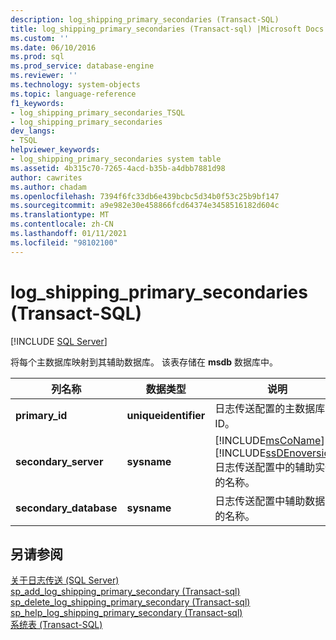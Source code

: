 ```yaml
---
description: log_shipping_primary_secondaries (Transact-SQL)
title: log_shipping_primary_secondaries (Transact-sql) |Microsoft Docs
ms.custom: ''
ms.date: 06/10/2016
ms.prod: sql
ms.prod_service: database-engine
ms.reviewer: ''
ms.technology: system-objects
ms.topic: language-reference
f1_keywords:
- log_shipping_primary_secondaries_TSQL
- log_shipping_primary_secondaries
dev_langs:
- TSQL
helpviewer_keywords:
- log_shipping_primary_secondaries system table
ms.assetid: 4b315c70-7265-4acd-b35b-a4dbb7881d98
author: cawrites
ms.author: chadam
ms.openlocfilehash: 7394f6fc33db6e439bcbc5d34b0f53c25b9bf147
ms.sourcegitcommit: a9e982e30e458866fcd64374e3458516182d604c
ms.translationtype: MT
ms.contentlocale: zh-CN
ms.lasthandoff: 01/11/2021
ms.locfileid: "98102100"
---
```

# <a name="log_shipping_primary_secondaries-transact-sql"></a>log_shipping_primary_secondaries (Transact-SQL)
[!INCLUDE [SQL Server](../../includes/applies-to-version/sqlserver.md)]

  将每个主数据库映射到其辅助数据库。 该表存储在 **msdb** 数据库中。  

  
|列名称|数据类型|说明|  
|-----------------|---------------|-----------------|  
|**primary_id**|**uniqueidentifier**|日志传送配置的主数据库 ID。|  
|**secondary_server**|**sysname**|[!INCLUDE[msCoName](../../includes/msconame-md.md)] [!INCLUDE[ssDEnoversion](../../includes/ssdenoversion-md.md)] 日志传送配置中的辅助实例的名称。|  
|**secondary_database**|**sysname**|日志传送配置中辅助数据库的名称。|  
  
## <a name="see-also"></a>另请参阅  
 [关于日志传送 (SQL Server)](../../database-engine/log-shipping/about-log-shipping-sql-server.md)   
 [sp_add_log_shipping_primary_secondary &#40;Transact-sql&#41;](../../relational-databases/system-stored-procedures/sp-add-log-shipping-primary-secondary-transact-sql.md)   
 [sp_delete_log_shipping_primary_secondary &#40;Transact-sql&#41;](../../relational-databases/system-stored-procedures/sp-delete-log-shipping-primary-secondary-transact-sql.md)   
 [sp_help_log_shipping_primary_secondary &#40;Transact-sql&#41;](../../relational-databases/system-stored-procedures/sp-help-log-shipping-primary-secondary-transact-sql.md)   
 [系统表 (Transact-SQL)](../../relational-databases/system-tables/system-tables-transact-sql.md)  
  
  
